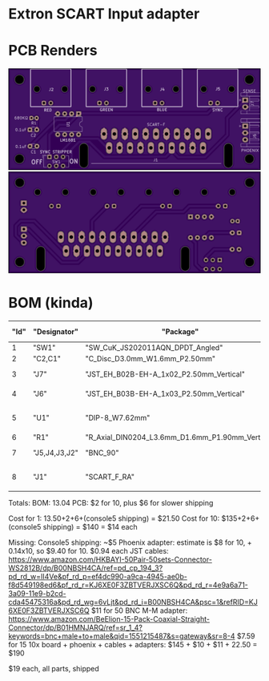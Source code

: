 Extron SCART Input adapter
==========================

PCB Renders
===========

![Front Render](renders/front.png)
![Back Render](renders/back.png)

BOM (kinda)
===========

|"Id"           | "Designator"    |"Package"                                          |"Quantity"   |"Designation"           |"Supplier and ref"                                                                                               | Unit Price | Total |
|---------------|-----------------|---------------------------------------------------|-------------|------------------------|-----------------------------------------------------------------------------------------------------------------|------------|-------|
|1              | "SW1"           |"SW_CuK_JS202011AQN_DPDT_Angled"                   |1            |"SW_DPDT_x2"            | Arrow                                                                                                           | $0.40      |       |
|2              | "C2,C1"         |"C_Disc_D3.0mm_W1.6mm_P2.50mm"                     |2            |"0.1uF"                 | Arrow                                                                                                           | cheap      |       |
|3              | "J7"            |"JST_EH_B02B-EH-A_1x02_P2.50mm_Vertical"           |1            |"Conn_01x02_Male"       | Arrow: https://www.arrow.com/en/products/b3b-eh-a-lf-sn/jst-manufacturing                                       | $0.17      |       |
|4              | "J6"            |"JST_EH_B03B-EH-A_1x03_P2.50mm_Vertical"           |1            |"Conn_01x03_Male"       | Arrow: https://www.arrow.com/en/products/b2b-xh-a-lf-sn/jst-manufacturing                                       | $0.14      |       |
|5              | "U1"            |"DIP-8_W7.62mm"                                    |1            |"LM1881"                | Arrow: https://www.arrow.com/en/products/lm1881nnopb/texas-instruments                                          | $3.34      |       |
|6              | "R1"            |"R_Axial_DIN0204_L3.6mm_D1.6mm_P1.90mm_Vertical"   |1            |"680"                   | Arrow                                                                                                           | cheap      |       |
|7              | "J5,J4,J3,J2"   |"BNC_90"                                           |4            |"Conn_Coaxial"          | Arrow: https://www.arrow.com/en/products/415218-1/te-connectivity                                               | $1.79      | $7.20 |
|8              | "J1"            |"SCART_F_RA"                                       |1            |"SCART-F"               | Console5: https://console5.com/store/female-scart-jp21-through-hole-pcb-mount-21-pin-connector-right-angle.html | $1.79      |       |

Totals:
BOM: 13.04
PCB: $2 for 10, plus $6 for slower shipping

Cost for 1: 13.50+2+6+(console5 shipping) = $21.50
Cost for 10: $135+2+6+(console5 shipping) = $140 = $14 each

Missing: 
Console5 shipping: ~$5
Phoenix adapter: estimate is $8 for 10, + 0.14x10, so $9.40 for 10. $0.94 each
JST cables: 
https://www.amazon.com/HKBAYI-50Pair-50sets-Connector-WS2812B/dp/B00NBSH4CA/ref=pd_cp_194_3?pd_rd_w=II4Ve&pf_rd_p=ef4dc990-a9ca-4945-ae0b-f8d549198ed6&pf_rd_r=KJ6XE0F3ZBTVERJXSC6Q&pd_rd_r=4e9a6a71-3a09-11e9-b2cd-cda45475316a&pd_rd_wg=6vLjt&pd_rd_i=B00NBSH4CA&psc=1&refRID=KJ6XE0F3ZBTVERJXSC6Q $11 for 50
BNC M-M adapter: https://www.amazon.com/BeElion-15-Pack-Coaxial-Straight-Connector/dp/B01HMNJARQ/ref=sr_1_4?keywords=bnc+male+to+male&qid=1551215487&s=gateway&sr=8-4 $7.59 for 15
10x board + phoenix + cables + adapters: $145 + $10 + $11 + 22.50 = $190

$19 each, all parts, shipped
